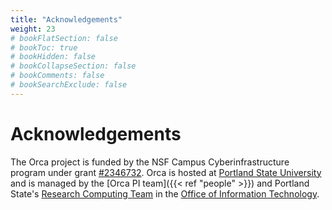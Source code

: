 ```yaml
---
title: "Acknowledgements"
weight: 23
# bookFlatSection: false
# bookToc: true
# bookHidden: false
# bookCollapseSection: false
# bookComments: false
# bookSearchExclude: false
---
```


# Acknowledgements

The Orca project is funded by the NSF Campus Cyberinfrastructure program under grant [#2346732](https://www.nsf.gov/awardsearch/showAward?AWD_ID=2346732).
Orca is hosted at [Portland State University](https://www.pdx.edu) and is managed by the [Orca PI team]({{< ref "people" >}}) and Portland State's [Research Computing Team](https://www.pdx.edu/technology/research-computing) in the [Office of Information Technology](https://www.pdx.edu/technology/).
